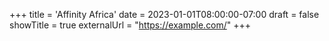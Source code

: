 +++
title = 'Affinity Africa'
date = 2023-01-01T08:00:00-07:00
draft = false
showTitle = true
externalUrl = "https://example.com/"
+++
